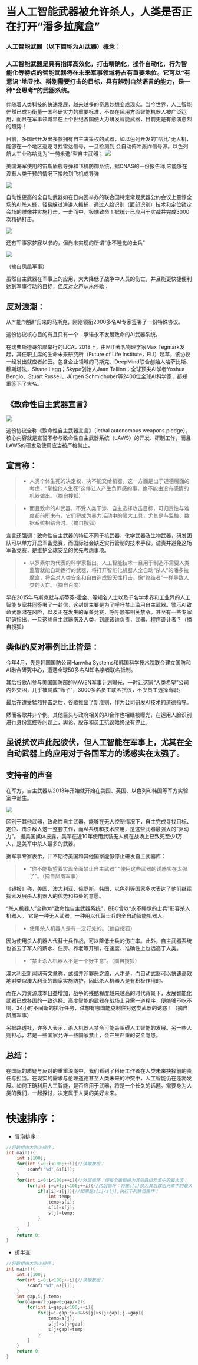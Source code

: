 
# 当人工智能武器被允许杀人，人类是否正在打开“潘多拉魔盒”

### 人工智能武器（以下简称为AI武器）概念：

### 人工智能武器是具有指挥高效化，打击精确化，操作自动化，行为智能化等特点的智能武器将在未来军事领域将占有重要地位。它可以“有意识”地寻找、辨别需要打击的目标，具有辨别自然语言的能力，是一种“会思考”的武器系统。

伴随着人类科技的快速发展，越来越多的奇思妙想变成现实。当今世界，人工智能俨然已成为衡量一国科研实力的重要标准，不仅在民用方面智能机器人被广泛运用，而且在军事领域早在上个世纪各国便大力研发智能武器，目前更是有愈演愈烈的趋势！


目前，多国已开发出多款拥有自主决策权的武器，如以色列开发的"哈比"无人机，能够在一个地区巡逻寻找雷达信号，一旦检测到,会自动俯冲轰炸信号源。以色列航太工业称哈比为“一劳永逸”型自主武器；
![](images/42.jpg)

美国海军使用的宙斯盾舰导弹和飞机防御系统，据CNAS的一份报告称,它能够在没有人类干预的情况下接触到飞机或导弹

![](images/43.jpg)

自动性更高的全自动武器如在日内瓦举办的联合国特定常规武器公约会议上震惊全场的AI杀人蜂，轻易躲过演讲人抓捕，通过人脸识别（面部识别）技术和定位锁定会场的雕像并实施打击，一击而中，极端致命！据统计已应用于实战并完成3000次精确打击。

![](images/45.jpg)



还有军事家梦寐以求的，但尚未实现的所谓“永不睡觉的士兵”

![](images/44.jpg)

（摘自凤凰军事）

虽然自主武器在军事上的应用，大大降低了战争中人员的伤亡，并且能更快捷便利达到军事行动的目标，但反对之声从未停歇：

## 反对浪潮：

从产能“地狱”归来的马斯克，刚刚领衔2000多名AI专家签署了一份特殊协议。

这份协议核心目的有且只有一个：承诺永不发展致命的AI武器系统。

在瑞典斯德哥尔摩举行的IJCAL 2018上，由MIT著名物理学家Max Tegmark发起，其任职主席的生命未来研究所（Future of Life Institute，FLI）起草，该协议一经发出就应者如云。包含企业领域的马斯克、DeepMind联合创始人哈萨比斯、穆斯塔法，Shane Legg；Skype创始人Jaan Tallinn；全球顶尖AI学者Yoshua Bengio、Stuart Russell、Jürgen Schmidhuber等2400位全球AI科学家，都郑重签下了大名。

## 《致命性自主武器宣言》 

![](images/46.jpg)

这份协议全称《致命性自主武器宣言》（lethal autonomous weapons pledge），核心内容就是宣誓不参与致命性自主武器系统（LAWS）的开发、研制工作，而且LAWS的研发及使用应当被严格禁止。

## 宣言称：

>* 人类个体生死的决定权，决不能交给机器。这一方面是出于道德层面的考虑，“掌控他人生死”这件让人产生负罪感的事，绝不能由没有感情的机器做出。（摘自搜狐）

>* 而且致命的AI武器，不受人类干涉、自主选择攻击目标，可归责性与难度都前所未有，它们将成为暴力活动中的强大工具，尤其是与监控、数据系统相结合时。（摘自搜狐）

宣言还强调：致命性自主武器的特征不同于核武器、化学武器及生物武器，研发团队可以单方开启军备竞赛，而国际社会缺乏实行管制的技术手段。谴责并避免这场军备竞赛，是维护全球安全的优先考虑事项。

>* 以罗素尔为代表的科学家指出，人工智能技术一旦用于制造不需要人类监管就能自动运行的武器，将打开智能化机器人全自动“杀人”的潘多拉魔盒，将会对人类安全和自由造成毁灭性打击。像“终结者”一样导致人类的灭亡。（摘自百度）

早在2015年马斯克就与斯蒂芬-霍金、等知名人士以及千名学术界和工业界的人工智能专家共同签署了一封信，这封信主要是为了呼吁禁止滥用自主武器。警示AI致命武器潜在风险，以及正在发生的军备竞赛，呼吁颁布相关禁令。甚至有一些专家明确指出，一旦这些自主武器伤及人类，到底该谁负责，武器，程序设计者？（摘自搜狐）
## 类似的反对事例比比皆是：

今年4月，先是韩国国防公司Hanwha Systems和韩国科学技术院联合建立国防和AI融合研究中心，遭遇全球50多名AI知名学者联名抵制。

其后谷歌AI参与美国国防部的MAVEN军事计划曝光，一时让这家“人类希望”公司内外交困，几乎被骂成“筛子”，3000多名员工联名抗议，不少员工选择离职。

最后在遭受猛烈抨击之后，谷歌推出了新准则，作为公司研发AI技术的道德指导。

然而谷歌并非个例。其他巨头与政府相关的AI合作也相继被曝光，在运用人脸识别进行身份监控等问题上，舆论、股东和员工抗议始终没有停止。

## 虽说抗议声此起彼伏，但人工智能在军事上，尤其在全自动武器上的应用对于各国军方的诱惑实在太强了。

## 支持者的声音

在军方，自主武器从2013年开始就开始在美国、英国、以色列和韩国等军方实验室中诞生。

![](images/47.jpg)

区别于其他武器，致命性自主武器，能够在无人控制情况下，自主完成寻找目标、定位、击杀敌人这一整套工作，而AI系统和技术应用，是这些武器最强大的“驱动力”。
据美国媒体披露，美军在近10年使用武装无人机在战场上已致死至少1万人，是美军中杀人最多的武器。

据军事专家表示，并不期待美国和其他国家能够停止研发自主武器库：

>* “你不能指望着实现全面禁止自主武器” “使用这些武器的诱惑实在太强了”。（摘自凤凰军事）

《镜报》称，美国、澳大利亚、俄罗斯、韩国、以色列等国家多次表达了他们继续探索发展杀人机器人的优势和益处的意愿。

“杀人机器人”全称为“致命性自主武器系统”，BBC曾以“永不睡觉的士兵”形容杀人机器人。
它是一种无人武器，一种用以代替士兵的全自动智能机器人。

>* 使用杀人机器人是有一定好处的。（摘自搜狐）

因为使用杀人机器人代替士兵作战，可以降低士兵的伤亡率。此外，自主武器系统也省去了军人的薪水、住房、养老等开销，在速度、准确性上也远高于人类。

>* “禁止杀人机器人不是一个好主意”。（摘自搜狐）

澳大利亚新闻网有文章称，武器并非罪恶之源，人才是，而自动武器可以快速高效地对类似澳大利亚的国家实施防护，因此杀人机器人是有积极作用的。

而在人力资源成本日益增加，战争的残酷程度越来越高的时代背景下，发展智能化武器已成各国的一致选择。高度智能的武器在战场上只需一道程序，便能够不吃不喝、24小时不间断的执行任务，试想有哪国能克制住对这类武器的诱惑！（摘自凤凰军事）

另据路透社，许多人表示，杀人机器人禁令可能会阻碍人工智能的发展。另一些人则担心，若是一些国家允许一些国家禁止，会产生严重的安全隐患。

## 总结：

在国际的质疑与反对的重重浪潮中，我们看到了科研工作者在人类未来抉择前的责任与担当。在现实的需求与伦理道德甚至人类未来的冲突中，人工智能仍在蓬勃发展。如何正确利用人工智能，是否应用于武器，将是一个长久的话题。需要身为人类的我们，一起探讨，决定属于人类的美好未来。

#  快速排序：
* 冒泡排序：
```c
//将数组由大到小排序；
int main(){
    int s[100];
    for(int i=0;i<100;++i){//读取数组；
        scanf("%d",&s[i]);
    }
    for(int i=0;i<100;++i){//外层循环：使每个数都换为其后数组元素中的最大值；
        for(int j=i+1;j<100;++i){//内层循环：将是s[i]换为其后数组元素中的最大值换位；
            if(s[i]<s[j]){//如果是s[i]<s[j],执行下列换位操作；
                int temp;
                temp=s[i];
                s[i]=s[j];
                s[j]=temp;
            }
        }
    }
    return 0;
}
```
* 折半查
```c
//将数组由大到小排序；
int main(){
    int s[100];
    for(int i=0;i<100;++i){//读取数组；
        scanf("%d",&s[i]);
    }
    int gap,i,j,temp;
    for(gap=n/2;gap>0;gap/=2){
        for(int i=gap;i<100;++i){
            for(j=i-gap;j>=0&&s[j]>s[j+gap];j-=gap){
                temp=s[j];
                s[j]=s[j+gap];
                s[j+gap]=temp;
            }
        }
    }
    return 0;
}
```